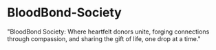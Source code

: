 # BloodBond-Society
"BloodBond Society: Where heartfelt donors unite, forging connections through compassion, and sharing the gift of life, one drop at a time."
